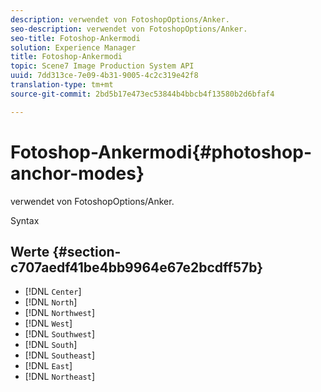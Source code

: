 ```yaml
---
description: verwendet von FotoshopOptions/Anker.
seo-description: verwendet von FotoshopOptions/Anker.
seo-title: Fotoshop-Ankermodi
solution: Experience Manager
title: Fotoshop-Ankermodi
topic: Scene7 Image Production System API
uuid: 7dd313ce-7e09-4b31-9005-4c2c319e42f8
translation-type: tm+mt
source-git-commit: 2bd5b17e473ec53844b4bbcb4f13580b2d6bfaf4

---
```



# Fotoshop-Ankermodi{#photoshop-anchor-modes}

verwendet von FotoshopOptions/Anker.

Syntax

## Werte {#section-c707aedf41be4bb9964e67e2bcdff57b}

* [!DNL `Center`]
* [!DNL `North`]
* [!DNL `Northwest`]
* [!DNL `West`]
* [!DNL `Southwest`]
* [!DNL `South`]
* [!DNL `Southeast`]
* [!DNL `East`]
* [!DNL `Northeast`]

